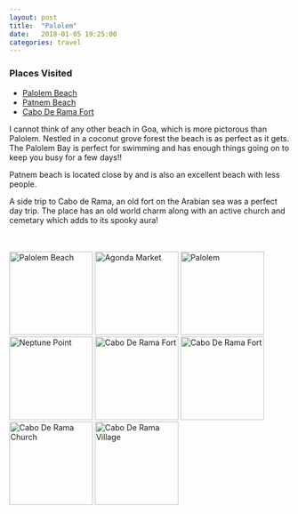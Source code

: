 ```yaml
---
layout: post
title:  "Palolem"
date:   2018-01-05 19:25:00
categories: travel
---
```

<div class="post-sidebar">
    <h3>Places Visited</h3>
    <ul>
    <li><a href="https://goo.gl/maps/UitS7MtEi4o" target="_blank">Palolem Beach</a></li>
    <li><a href="https://www.lonelyplanet.com/india/patnem/attractions/patnem-beach/a/poi-sig/1116942/1302135" target="_blank">Patnem Beach</a></li>
    <li><a href="https://en.wikipedia.org/wiki/Cabo_de_Rama" target="_blank">Cabo De Rama Fort</a></li>
</ul>
</div>
I cannot think of any other beach in Goa, which is more pictorous than Palolem. Nestled in a coconut grove forest the beach is as perfect as it gets. The Palolem Bay is perfect for swimming and has enough things going on to keep you busy for a few days!!

Patnem beach is located close by and is also an excellent beach with less people.

A side trip to Cabo de Rama, an old fort on the Arabian sea was a perfect day trip. The place has an old world charm along with an active church and cemetary which adds to its spooky aura!

<br><br>
<img class="myImg" src="{{site.baseurl}}/assets/IMG_7872.jpg" alt="Palolem Beach" width="150" height="150">
<img class="myImg" src="{{site.baseurl}}/assets/IMG_7927.jpg" alt="Agonda Market" width="150" height="150">
<img class="myImg" src="{{site.baseurl}}/assets/IMG_7938.jpg" alt="Palolem" width="150" height="150">
<img class="myImg" src="{{site.baseurl}}/assets/IMG_7956.jpg" alt="Neptune Point" width="150" height="150">
<img class="myImg" src="{{site.baseurl}}/assets/IMG_8114.jpg" alt="Cabo De Rama Fort" width="150" height="150">
<img class="myImg" src="{{site.baseurl}}/assets/IMG_8094.jpg" alt="Cabo De Rama Fort" width="150" height="150">
<img class="myImg" src="{{site.baseurl}}/assets/IMG_8096.jpg" alt="Cabo De Rama Church" width="150" height="150">
<img class="myImg" src="{{site.baseurl}}/assets/IMG_8116.jpg" alt="Cabo De Rama Village" width="150" height="150">
<div id="mapid" style='width: 700px; height: 400px;'></div>
<script>
makeMap(L, [15.0092941, 74.0170198], "Palolem Beach", 13);
</script>
